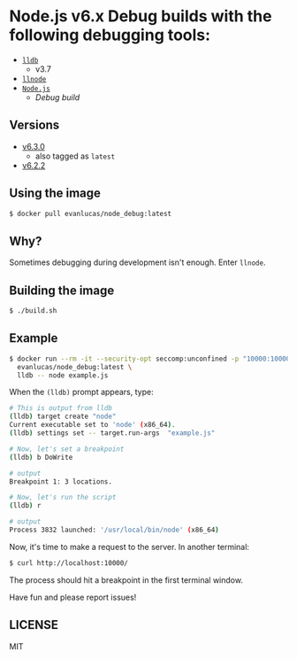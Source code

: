 # Node.js v6.x Debug builds with the following debugging tools:

* [`lldb`][]
  - v3.7
* [`llnode`][]
* [`Node.js`][]
  - *Debug build*

## Versions

* [v6.3.0](https://github.com/nodejs/node/blob/master/doc/changelogs/CHANGELOG_V6.md#6.3.0)
  - also tagged as `latest`
* [v6.2.2](https://github.com/nodejs/node/blob/master/doc/changelogs/CHANGELOG_V6.md#6.2.2)

## Using the image

```bash
$ docker pull evanlucas/node_debug:latest
```

## Why?

Sometimes debugging during development isn't enough. Enter `llnode`.

## Building the image

```bash
$ ./build.sh
```

## Example

```bash
$ docker run --rm -it --security-opt seccomp:unconfined -p "10000:10000" \
  evanlucas/node_debug:latest \
  lldb -- node example.js
```

When the `(lldb)` prompt appears, type:

```bash
# This is output from lldb
(lldb) target create "node"
Current executable set to 'node' (x86_64).
(lldb) settings set -- target.run-args  "example.js"

# Now, let's set a breakpoint
(lldb) b DoWrite

# output
Breakpoint 1: 3 locations.

# Now, let's run the script
(lldb) r

# output
Process 3832 launched: '/usr/local/bin/node' (x86_64)
```

Now, it's time to make a request to the server. In another terminal:

```bash
$ curl http://localhost:10000/
```

The process should hit a breakpoint in the first terminal window.

Have fun and please report issues!

## LICENSE

MIT

[`lldb`]: https://github.com/llvm-mirror/lldb
[`llnode`]: https://github.com/indutny/llnode
[`Node.js`]: https://github.com/nodejs/node
